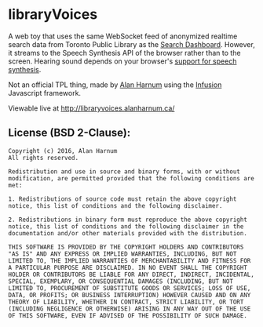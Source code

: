 # libraryVoices

A web toy that uses the same WebSocket feed of anonymized realtime search data from Toronto Public Library as the <a href="http://dashboard.tpllabs.ca/index.html">Search Dashboard</a>. However, it streams to the Speech Synthesis API of the browser rather than to the screen. Hearing sound depends on your browser's <a href="http://caniuse.com/#feat=speech-synthesis">support for speech synthesis</a>.</p>

Not an official TPL thing, made by <a href="https://twitter.com/waharnum">Alan Harnum</a> using the <a href="http://fluidproject.org/infusion.html">Infusion</a> Javascript framework.

Viewable live at http://libraryvoices.alanharnum.ca/

## License (BSD 2-Clause):

```
Copyright (c) 2016, Alan Harnum
All rights reserved.

Redistribution and use in source and binary forms, with or without modification, are permitted provided that the following conditions are met:

1. Redistributions of source code must retain the above copyright notice, this list of conditions and the following disclaimer.

2. Redistributions in binary form must reproduce the above copyright notice, this list of conditions and the following disclaimer in the documentation and/or other materials provided with the distribution.

THIS SOFTWARE IS PROVIDED BY THE COPYRIGHT HOLDERS AND CONTRIBUTORS "AS IS" AND ANY EXPRESS OR IMPLIED WARRANTIES, INCLUDING, BUT NOT LIMITED TO, THE IMPLIED WARRANTIES OF MERCHANTABILITY AND FITNESS FOR A PARTICULAR PURPOSE ARE DISCLAIMED. IN NO EVENT SHALL THE COPYRIGHT HOLDER OR CONTRIBUTORS BE LIABLE FOR ANY DIRECT, INDIRECT, INCIDENTAL, SPECIAL, EXEMPLARY, OR CONSEQUENTIAL DAMAGES (INCLUDING, BUT NOT LIMITED TO, PROCUREMENT OF SUBSTITUTE GOODS OR SERVICES; LOSS OF USE, DATA, OR PROFITS; OR BUSINESS INTERRUPTION) HOWEVER CAUSED AND ON ANY THEORY OF LIABILITY, WHETHER IN CONTRACT, STRICT LIABILITY, OR TORT (INCLUDING NEGLIGENCE OR OTHERWISE) ARISING IN ANY WAY OUT OF THE USE OF THIS SOFTWARE, EVEN IF ADVISED OF THE POSSIBILITY OF SUCH DAMAGE.
```
